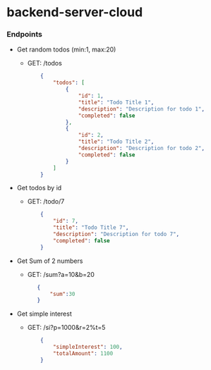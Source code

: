 # backend-server-cloud

### Endpoints

- Get random todos (min:1, max:20)
  - GET: /todos
    ```json
        {
            "todos": [
                {
                    "id": 1,
                    "title": "Todo Title 1",
                    "description": "Description for todo 1",
                    "completed": false
                },
                {
                    "id": 2,
                    "title": "Todo Title 2",
                    "description": "Description for todo 2",
                    "completed": false
                }
            ]
        }
    ```
- Get todos by id
  - GET: /todo/7
    ```json
        {
            "id": 7,
            "title": "Todo Title 7",
            "description": "Description for todo 7",
            "completed": false
        }
    ```
  
- Get Sum of 2 numbers
  - GET: /sum?a=10&b=20
     ```json
        {
            "sum":30
        }
     ```
- Get simple interest 
  - GET: /si?p=1000&r=2%t=5
    ```json
        {
            "simpleInterest": 100,
            "totalAmount": 1100
        }
    ```
